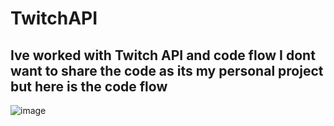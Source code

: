 # TwitchAPI
## Ive worked with Twitch API and code flow I dont want to share the code as its my personal project but here is the code flow
![image](https://github.com/HoneyPotHive/TwitchAPI/assets/49962307/0a5beedd-f43a-40cb-ba01-6ea2d120867b)
